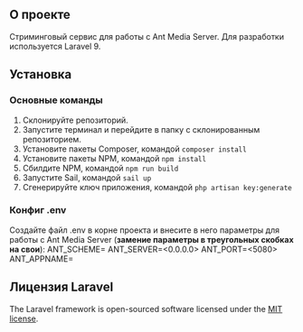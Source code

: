 ## О проекте

Стриминговый сервис для работы с Ant Media Server. Для разработки используется Laravel 9.

## Установка

### Основные команды
1. Склонируйте репозиторий.
2. Запустите терминал и перейдите в папку с склонированным репозиторием.
3. Установите пакеты Composer, командой `composer install`
4. Установите пакеты NPM, командой `npm install`
5. Сбилдите NPM, командой `npm run build`
6. Запустите Sail, командой `sail up`
7. Сгенерируйте ключ приложения, командой `php artisan key:generate`

### Конфиг .env

Создайте файл .env в корне проекта и внесите в него параметры для работы с Ant Media Server (**замение параметры в треугольных скобках на свои**):
ANT_SCHEME=<http>
ANT_SERVER=<0.0.0.0>
ANT_PORT=<5080>
ANT_APPNAME=<YourApp>

## Лицензия Laravel

The Laravel framework is open-sourced software licensed under the [MIT license](https://opensource.org/licenses/MIT).
